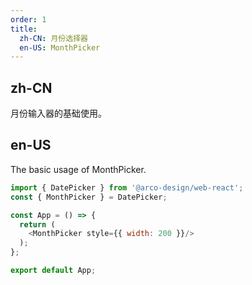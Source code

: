 ```yaml
---
order: 1
title:
  zh-CN: 月份选择器
  en-US: MonthPicker
---
```


## zh-CN

月份输入器的基础使用。

## en-US

The basic usage of MonthPicker.

```js
import { DatePicker } from '@arco-design/web-react';
const { MonthPicker } = DatePicker;

const App = () => {
  return (
    <MonthPicker style={{ width: 200 }}/>
  );
};

export default App;
```
